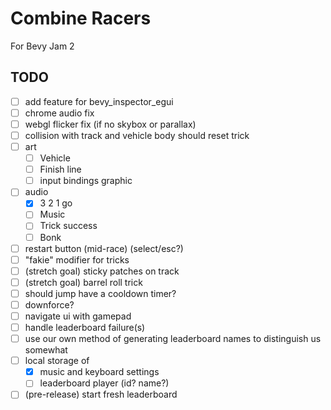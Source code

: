 # Combine Racers

For Bevy Jam 2

## TODO

- [ ] add feature for bevy_inspector_egui
- [ ] chrome audio fix
- [ ] webgl flicker fix (if no skybox or parallax)
- [ ] collision with track and vehicle body should reset trick
- [ ] art
  - [ ] Vehicle
  - [ ] Finish line
  - [ ] input bindings graphic
- [ ] audio
  - [X] 3 2 1 go
  - [ ] Music
  - [ ] Trick success
  - [ ] Bonk
- [ ] restart button (mid-race) (select/esc?)
- [ ] "fakie" modifier for tricks
- [ ] (stretch goal) sticky patches on track
- [ ] (stretch goal) barrel roll trick
- [ ] should jump have a cooldown timer?
- [ ] downforce?
- [ ] navigate ui with gamepad
- [ ] handle leaderboard failure(s)
- [ ] use our own method of generating leaderboard names to distinguish us somewhat
- [ ] local storage of
  - [X] music and keyboard settings
  - [ ] leaderboard player (id? name?)
- [ ] (pre-release) start fresh leaderboard
